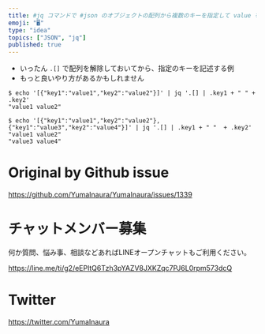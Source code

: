 ```yaml
---
title: #jq コマンドで #json のオブジェクトの配列から複数のキーを指定して value を結合して出力する例
emoji: "🖥"
type: "idea"
topics: ["JSON", "jq"]
published: true
---
```


- いったん `.[]` で配列を解除しておいてから、指定のキーを記述する例
- もっと良いやり方があるかもしれません
```
$ echo '[{"key1":"value1","key2":"value2"}]' | jq '.[] | .key1 + " " + .key2'
"value1 value2"
```
```
$ echo '[{"key1":"value1","key2":"value2"},{"key1":"value3","key2":"value4"}]' | jq '.[] | .key1 + " "  + .key2'
"value1 value2"
"value3 value4"
```

# Original by Github issue

https://github.com/YumaInaura/YumaInaura/issues/1339








<!-- Update From Qiita API -->

# チャットメンバー募集


何か質問、悩み事、相談などあればLINEオープンチャットもご利用ください。

https://line.me/ti/g2/eEPltQ6Tzh3pYAZV8JXKZqc7PJ6L0rpm573dcQ





# Twitter


https://twitter.com/YumaInaura


<!-- Update From Qiita API -->


